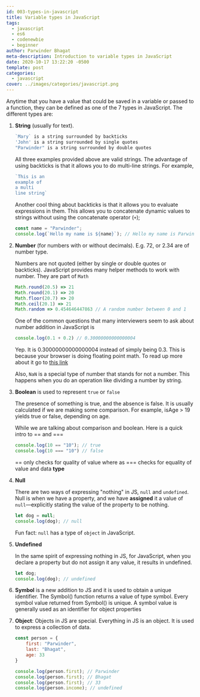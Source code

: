 ```yaml
---
id: 003-types-in-javascript
title: Variable types in JavaScript
tags:
  - javascript
  - es6
  - codenewbie
  - beginner
author: Parwinder Bhagat
meta-description: Introduction to variable types in JavaScript
date: 2020-10-17 13:22:20 -0500
template: post
categories:
  - javascript
cover: ../images/categories/javascript.png
---
```


Anytime that you have a value that could be saved in a variable or passed to a function, they can be defined as one of the 7 types in JavaScript. The different types are:

1. **String** (usually for text).
   ```javascript
   `Mary` is a string surrounded by backticks
   'John' is a string surrounded by single quotes
   "Parwinder" is a string surrounded by double quotes
   ```
   All three examples provided above are valid strings. The advantage of using backticks is that it allows you to do multi-line strings. For example,

   ```javascript
   `This is an
   example of
   a multi
   line string`
   ```

   Another cool thing about backticks is that it allows you to evaluate expressions in them. This allows you to concatenate dynamic values to strings without using the concatenate operator (`+`);

   ```javascript
   const name = "Parwinder";
   console.log(`Hello my name is ${name}`); // Hello my name is Parwinder
   ```

2. **Number** (for numbers with or without decimals). E.g. 72, or 2.34 are of number type.

   Numbers are not quoted (either by single or double quotes or backticks). JavaScript provides many helper methods to work with number. They are part of `Math`

   ```javascript
   Math.round(20.5) => 21
   Math.round(20.1) => 20
   Math.floor(20.7) => 20
   Math.ceil(20.1) => 21
   Math.random => 0.454646447863 // A random number between 0 and 1
   ```

   One of the common questions that many interviewers seem to ask about number addition in JavaScript is

   ```javascript
   console.log(0.1 + 0.2) // 0.30000000000000004
   ```

   Yep. It is 0.30000000000000004 instead of simply being 0.3. This is because your browser is doing floating point math. To read up more about it go to [this link](https://0.30000000000000004.com)

   Also, `NaN` is a special type of number that stands for not a number. This happens when you do an operation like dividing a number by string.

3. **Boolean** is used to represent `true` or `false`

   The presence of something is true, and the absence is false. It is usually calculated if we are making some comparison. For example, isAge > 19 yields true or false, depending on age.

   While we are talking about comparison and boolean. Here is a quick intro to == and ===

   ```javascript
   console.log(10 == "10"); // true
   console.log(10 === "10") // false
   ```

   == only checks for quality of value where as === checks for equality of value and data **type**

4. **Null**

   There are two ways of expressing "nothing" in JS, `null` and `undefined`. Null is when we have a property, and we have **assigned** it a value of `null`—explicitly stating the value of the property to be nothing.

   ```javascript
   let dog = null;
   console.log(dog); // null
   ```

   Fun fact: `null` has a type of `object` in JavaScript.

5. **Undefined**

   In the same spirit of expressing nothing in JS, for JavaScript, when you declare a property but do not assign it any value, it results in undefined.

   ```javascript
   let dog;
   console.log(dog); // undefined
   ```

6. **Symbol** is a new addition to JS and it is used to obtain a unique identifier. The Symbol() function returns a value of type symbol. Every symbol value returned from Symbol() is unique. A symbol value is generally used as an identifier for object properties

7. **Object**: Objects in JS are special. Everything in JS is an object. It is used to express a collection of data.
   ```javascript
   const person = {
       first: "Parwinder",
       last: "Bhagat",
       age: 33
   }

   console.log(person.first); // Parwinder
   console.log(person.first); // Bhagat
   console.log(person.first); // 33
   console.log(person.income); // undefined
   ```

